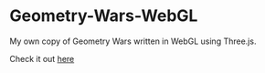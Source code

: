 Geometry-Wars-WebGL
===================

My own copy of Geometry Wars written in WebGL using Three.js.

Check it out [here](http://davertron.github.com/geometry_wars)

